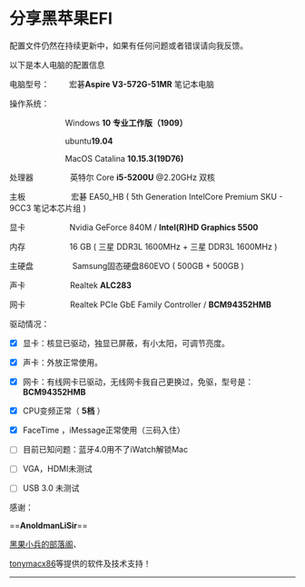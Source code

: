 

# 分享黑苹果EFI


配置文件仍然在持续更新中，如果有任何问题或者错误请向我反馈。

以下是本人电脑的配置信息

电脑型号：&ensp;&ensp;&ensp;&ensp;&ensp;宏碁**Aspire V3-572G-51MR** 笔记本电脑

操作系统：

&ensp;&ensp;&ensp;&ensp;&ensp;&ensp;&ensp;&ensp;&ensp;&ensp;&ensp;&ensp;&ensp;&ensp;Windows **10 专业工作版（1909）**

&ensp;&ensp;&ensp;&ensp;&ensp;&ensp;&ensp;&ensp;&ensp;&ensp;&ensp;&ensp;&ensp;&ensp;ubuntu**19.04**

&ensp;&ensp;&ensp;&ensp;&ensp;&ensp;&ensp;&ensp;&ensp;&ensp;&ensp;&ensp;&ensp;&ensp;MacOS Catalina **10.15.3(19D76)**

处理器&ensp;&ensp;&ensp;&ensp;&ensp;&ensp;&ensp;&nbsp;&nbsp;&nbsp; 英特尔 Core **i5-5200U** @2.20GHz 双核

主板&ensp;&ensp;&ensp;&ensp;&ensp;&ensp;&ensp;&nbsp;&nbsp;&nbsp;&nbsp;&nbsp;&nbsp;&nbsp;&nbsp;宏碁 EA50_HB ( 5th Generation IntelCore Premium SKU - 9CC3 笔记本芯片组 )

显卡&ensp;&ensp;&ensp;&ensp;&ensp;&ensp;&ensp;&ensp;&ensp;&ensp;&nbsp;&nbsp;Nvidia GeForce 840M /    **Intel(R)HD Graphics 5500**

内存&ensp;&ensp;&ensp;&ensp;&ensp;&ensp;&ensp;&ensp;&ensp;&ensp;&nbsp;&nbsp;16 GB ( 三星 DDR3L 1600MHz + 三星 DDR3L 1600MHz )

主硬盘&ensp;&nbsp;&ensp;&ensp;&ensp;&ensp;&ensp;&ensp;&nbsp;&nbsp;&nbsp;&nbsp;Samsung固态硬盘860EVO ( 500GB + 500GB )

声卡&ensp;&ensp;&ensp;&ensp;&ensp;&ensp;&ensp;&ensp;&ensp;&nbsp;&nbsp;&nbsp;&nbsp;Realtek **ALC283**

网卡&ensp;&ensp;&ensp;&ensp;&ensp;&ensp;&ensp;&ensp;&ensp;&nbsp;&nbsp;&nbsp;&nbsp;Realtek PCIe GbE Family Controller /   **BCM94352HMB**


驱动情况：

- [x] 显卡：核显已驱动，独显已屏蔽，有小太阳，可调节亮度。

- [x] 声卡：外放正常使用。

- [x] 网卡：有线网卡已驱动，无线网卡我自己更换过，免驱，型号是：**BCM94352HMB**

- [x] CPU变频正常（ **5档** ）

- [x] FaceTime ，iMessage正常使用（三码入住）

- [ ] 目前已知问题：蓝牙4.0用不了iWatch解锁Mac

- [ ] VGA，HDMI未测试

- [ ] USB 3.0 未测试

感谢：

==**AnoldmanLiSir**==

[黑果小兵的部落阁](https://blog.daliansky.net/)、

[tonymacx86](https://www.tonymacx86.com/)等提供的软件及技术支持！

---
